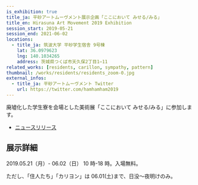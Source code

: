 ```yaml
---
is_exhibition: true
title_ja: 平砂アートムーヴメント展示企画「ここにおいて みせる/みる」
title_en: Hirasuna Art Movement 2019 Exhibition
session_start: 2019-05-21
session_end: 2021-06-02
locations:
  - title_ja: 筑波大学 平砂学生宿舎 9号棟
    lat: 36.0979623
    lng: 140.1034265
    address: 茨城県つくば市天久保2丁目1−11
related_works: [residents, carillon, sympathy, pattern]
thumbnail: /works/residents/residents_zoom-0.jpg
external_infos:
  - title_ja: 平砂アートムーヴメント Twitter
    url: https://twitter.com/hamhamham2019
---
```


廃墟化した学生寮を会場とした美術展「ここにおいて みせる/みる」に参加します。

- [ニュースリリース](/news/190501_ham19)

## 展示詳細

2019.05.21（月）- 06.02（日） 10 時-18 時。入場無料。

ただし、「住人たち」「カリヨン」は 06.01(土)まで、日没〜夜明けのみ。
